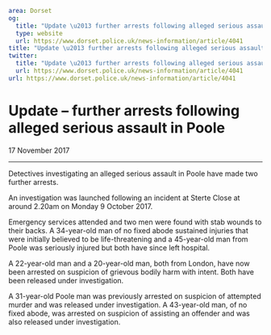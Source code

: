 ```yaml
area: Dorset
og:
  title: "Update \u2013 further arrests following alleged serious assault in Poole"
  type: website
  url: https://www.dorset.police.uk/news-information/article/4041
title: "Update \u2013 further arrests following alleged serious assault in Poole |"
twitter:
  title: "Update \u2013 further arrests following alleged serious assault in Poole"
  url: https://www.dorset.police.uk/news-information/article/4041
url: https://www.dorset.police.uk/news-information/article/4041
```

# Update – further arrests following alleged serious assault in Poole

17 November 2017

* * *

Detectives investigating an alleged serious assault in Poole have made two further arrests.

An investigation was launched following an incident at Sterte Close at around 2.20am on Monday 9 October 2017.

Emergency services attended and two men were found with stab wounds to their backs. A 34-year-old man of no fixed abode sustained injuries that were initially believed to be life-threatening and a 45-year-old man from Poole was seriously injured but both have since left hospital.

A 22-year-old man and a 20-year-old man, both from London, have now been arrested on suspicion of grievous bodily harm with intent. Both have been released under investigation.

A 31-year-old Poole man was previously arrested on suspicion of attempted murder and was released under investigation. A 43-year-old man, of no fixed abode, was arrested on suspicion of assisting an offender and was also released under investigation.
